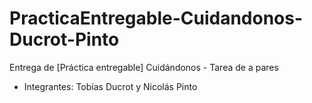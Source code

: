 # PracticaEntregable-Cuidandonos-Ducrot-Pinto
 Entrega de [Práctica entregable] Cuidándonos - Tarea de a pares
 - Integrantes: Tobías Ducrot y Nicolás Pinto

